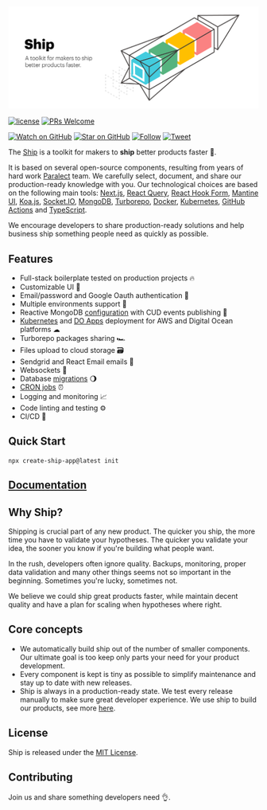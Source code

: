![Ship](https://github.com/paralect/ship/blob/main/ship.png)

[![license](https://img.shields.io/github/license/mashape/apistatus.svg?style=flat-square)](LICENSE)
[![PRs Welcome](https://img.shields.io/badge/PRs-welcome-brightgreen.svg?style=flat-square)](http://makeapullrequest.com)

[![Watch on GitHub](https://img.shields.io/github/watchers/paralect/ship.svg?style=social&label=Watch)](https://github.com/paralect/ship/watchers)
[![Star on GitHub](https://img.shields.io/github/stars/paralect/ship.svg?style=social&label=Stars)](https://github.com/paralect/ship/stargazers)
[![Follow](https://img.shields.io/twitter/follow/paralect.svg?style=social&label=Follow)](https://twitter.com/paralect)
[![Tweet](https://img.shields.io/twitter/url/https/github.com/paralect/ship.svg?style=social)](https://twitter.com/intent/tweet?text=I%2)

The [Ship](https://ship.paralect.com) is a toolkit for makers to **ship** better products faster 🚀.

It is based on several open-source components, resulting from years of hard work [Paralect](https://www.paralect.com) team. We carefully select, document, and share our production-ready knowledge with you. Our technological choices are based on the following main tools: [Next.js](https://nextjs.org/), [React Query](https://react-query.tanstack.com/), [React Hook Form](https://react-hook-form.com/), [Mantine UI](https://mantine.dev/), [Koa.js](https://koajs.com/), [Socket.IO](https://socket.io/), [MongoDB](https://www.mongodb.com/), [Turborepo](https://turbo.build/repo/docs), [Docker](https://www.docker.com/), [Kubernetes](https://kubernetes.io/), [GitHub Actions](https://github.com/features/actions) and [TypeScript](https://www.typescriptlang.org/).

We encourage developers to share production-ready solutions and help business ship something people need as quickly as possible.

## Features

- Full-stack boilerplate tested on production projects 🔥
- Customizable UI 🧱
- Email/password and Google Oauth authentication 🔐
- Multiple environments support 📝
- Reactive MongoDB [configuration](https://ship.paralect.com/docs/packages/node-mongo) with CUD events publishing 🍃
- [Kubernetes](https://ship.paralect.com/docs/deployment/kubernetes/overview) and [DO Apps](https://ship.paralect.com/docs/deployment/digital-ocean-apps) deployment for AWS and Digital Ocean platforms ☁
- Turborepo packages sharing 🏎
- Files upload to cloud storage 🗃
- Sendgrid and React Email emails 📧
- Websockets 🔌
- Database [migrations](https://ship.paralect.com/docs/migrator) 🌖
- [CRON jobs](https://ship.paralect.com/docs/scheduler) ⏰
- Logging and monitoring 📈
- Code linting and testing ⚙️
- CI/CD 🤖

## Quick Start

```shell
npx create-ship-app@latest init
```

## [Documentation](https://ship.paralect.com/docs/intro)

## Why Ship?

Shipping is crucial part of any new product. The quicker you ship, the more time you have to validate your hypotheses. The quicker you validate your idea, the sooner you know if you're building what people want.

In the rush, developers often ignore quality. Backups, monitoring, proper data validation and many other things seems not so important in the beginning. Sometimes you're lucky, sometimes not.

We believe we could ship great products faster, while maintain decent quality and have a plan for scaling when hypotheses where right.

## Core concepts

- We automatically build ship out of the number of smaller components. Our ultimate goal is too keep only parts your need for your product development.
- Every component is kept is tiny as possible to simplify maintenance and stay up to date with new releases.
- Ship is always in a production-ready state. We test every release manually to make sure great developer experience. We use ship to build our products, see more [here](https://www.paralect.com/build-stage).

## License

Ship is released under the [MIT License](https://github.com/paralect/ship/blob/main/LICENSE).

## Contributing

Join us and share something developers need 👌.
